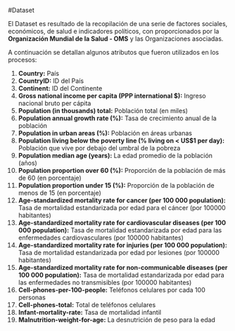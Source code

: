 #Dataset

El Dataset es resultado de la recopilación de una serie de factores sociales, económicos, de salud e indicadores políticos, con proporcionados por la **Organización Mundial de la Salud - OMS** y las Organizaciones asociadas.

A continuación se detallan algunos atributos que fueron utilizados en los procesos:

1. **Country:** País
2. **CountryID:** ID del País
3. **Continent:** ID del Continente
6. **Gross national income per capita (PPP international $):** Ingreso nacional bruto per cápita
9. **Population (in thousands) total:** Población total (en miles)
10. **Population annual growth rate (%):** Tasa de crecimiento anual de la población
11. **Population in urban areas (%):** Población en áreas urbanas
12. **Population living below the poverty line (% living on &lt; US$1 per day):** Población que vive por debajo del umbral de la pobreza
13. **Population median age (years):** La edad promedio de la población (años)
14. **Population proportion over 60 (%):** Proporción de la población de más de 60 (en porcentaje)
15. **Population proportion under 15 (%):** Proporción de la población de menos de 15 (en porcentaje)
108. **Age-standardized mortality rate for cancer (per 100 000 population):** Tasa de mortalidad estandarizada por edad para el cáncer (por 100000 habitantes)
109. **Age-standardized mortality rate for cardiovascular diseases (per 100 000 population):** Tasa de mortalidad estandarizada por edad para las enfermedades cardiovasculares (por 100000 habitantes)
110. **Age-standardized mortality rate for injuries (per 100 000 population):** Tasa de mortalidad estandarizada por edad por lesiones (por 100000 habitantes)
111. **Age-standardized mortality rate for non-communicable diseases (per 100 000 population):** Tasa de mortalidad estandarizada por edad para las enfermedades no transmisibles (por 100000 habitantes)
189. **Cell-phones-per-100-people:** Teléfonos celulares por cada 100 personas
190. **Cell-phones-total:** Total de teléfonos celulares
254. **Infant-mortality-rate:** Tasa de mortalidad infantil
285. **Malnutrition-weight-for-age:** La desnutrición de peso para la edad
